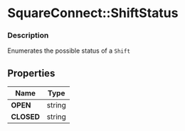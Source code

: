 # SquareConnect::ShiftStatus

### Description

Enumerates the possible status of a `Shift`

## Properties
Name | Type
------------ | -------------
**OPEN** | string
**CLOSED** | string


